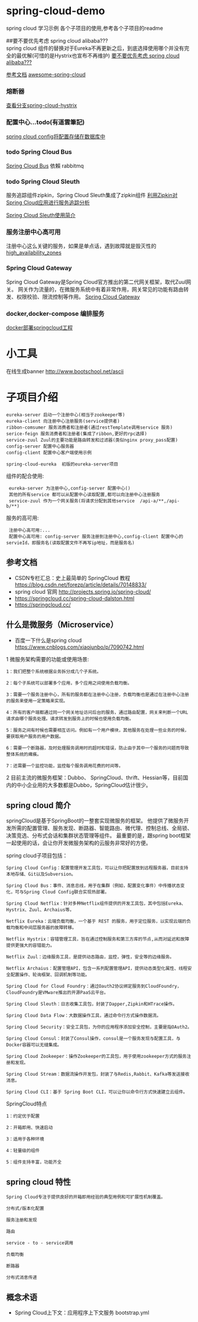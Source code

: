 # spring-cloud-demo
spring cloud 学习示例
各个子项目的使用,参考各个子项目的readme

##要不要优先考虑 spring cloud alibaba???  
spring cloud  组件的替换对于Eureka不再更新之后，到底选择使用哪个并没有完全的最优解(可惜的是Hystrix也宣布不再维护)
[要不要优先考虑 spring cloud alibaba??? ](https://www.cnblogs.com/didispace/archive/2019/04/09/10675601.html)

[参考文档](http://www.ityouknow.com/spring-cloud)
[awesome-spring-cloud](https://github.com/ityouknow/awesome-spring-cloud)

### 熔断器
[查看分支spring-cloud-hystrix](https://github.com/javastar920905/spring-cloud-demo/tree/spring-cloud-hystrix)

### 配置中心...todo(有道雲筆記)
[spring cloud config将配置存储在数据库中](https://www.fangzhipeng.com/springcloud/2019/02/21/config-jdbc.html)

### todo Spring Cloud Bus
[Spring Cloud Bus](https://www.fangzhipeng.com/springcloud/2017/06/08/sc08-bus.html)
依賴 rabbitmq

### todo  Spring Cloud Sleuth
服务追踪组件zipkin，Spring Cloud Sleuth集成了zipkin组件
[利用Zipkin对Spring Cloud应用进行服务追踪分析](https://yq.aliyun.com/articles/60165)

[Spring Cloud Sleuth使用简介](http://blog.csdn.net/u010257992/article/details/52474639)

### 服务注册中心高可用
注册中心这么关键的服务，如果是单点话，遇到故障就是毁灭性的
[high_availability_zones](http://www.ityouknow.com/springcloud/2017/05/10/springcloud-eureka.html)

### Spring Cloud Gateway
Spring Cloud Gateway是Spring Cloud官方推出的第二代网关框架，取代Zuul网关。
网关作为流量的，在微服务系统中有着非常作用，网关常见的功能有路由转发、权限校验、限流控制等作用。
[Spring Cloud Gateway](https://spring.io/guides/gs/gateway)

### docker,docker-compose 编排服务
[docker部署springcloud工程](https://www.fangzhipeng.com/springcloud/2017/06/11/sc11-docker.html)



# 小工具
在线生成banner http://www.bootschool.net/ascii

# 子项目介绍
    eureka-server 启动一个注册中心(相当于zookeeper等)
    eureka-client 向注册中心注册服务(service提供者)
    ribbon-comsumer 服务消费者和注册者(通过restTemplate调用service 服务)
    serice-feign 服务消费者和注册者(集成了ribbon,更好的rpc选择)
    service-zuul Zuul的主要功能是路由转发和过滤器(类似nginx proxy_pass配置)
    config-server 配置中心服务器
    config-client 配置中心客户端使用示例
    
    spring-cloud-eureka  初版的eureka-server项目
    
 组件的配合使用:
 
     eureka-server 为注册中心,config-server 配置中心()
     其他的所有service 都可以从配置中心读取配置,都可以向注册中心注册服务
     service-zuul 作为一个网关服务(将请求分配到其他service  /api-a/**,/api-b/**)
     
 服务的高可用: 
 
     注册中心高可用:...
     配置中心高可用: config-server 服务注册到注册中心,config-client 配置中心的servieId，即服务名(读取配置文件不再写ip地址，而是服务名)
     

## 参考文档
- CSDN专栏汇总：史上最简单的 SpringCloud 教程 https://blog.csdn.net/forezp/article/details/70148833/
- spring cloud 官网 http://projects.spring.io/spring-cloud/
- https://springcloud.cc/spring-cloud-dalston.html
- https://springcloud.cc/

## 什么是微服务（Microservice）
- 百度一下什么是spring cloud https://www.cnblogs.com/xiaojunbo/p/7090742.html

1 微服务架构需要的功能或使用场景:
    
    1：我们把整个系统根据业务拆分成几个子系统。
    
    2：每个子系统可以部署多个应用，多个应用之间使用负载均衡。
    
    3：需要一个服务注册中心，所有的服务都在注册中心注册，负载均衡也是通过在注册中心注册的服务来使用一定策略来实现。
    
    4：所有的客户端都通过同一个网关地址访问后台的服务，通过路由配置，网关来判断一个URL请求由哪个服务处理。请求转发到服务上的时候也使用负载均衡。
    
    5：服务之间有时候也需要相互访问。例如有一个用户模块，其他服务在处理一些业务的时候，要获取用户服务的用户数据。
    
    6：需要一个断路器，及时处理服务调用时的超时和错误，防止由于其中一个服务的问题而导致整体系统的瘫痪。
    
    7：还需要一个监控功能，监控每个服务调用花费的时间等。
    
2 目前主流的微服务框架：Dubbo、 SpringCloud、thrift、Hessian等，目前国内的中小企业用的大多数都是Dubbo，SpringCloud估计很少。

## spring cloud 简介
springCloud是基于SpringBoot的一整套实现微服务的框架。
他提供了微服务开发所需的配置管理、服务发现、断路器、智能路由、微代理、控制总线、全局锁、决策竞选、分布式会话和集群状态管理等组件。
最重要的是，跟spring boot框架一起使用的话，会让你开发微服务架构的云服务非常好的方便。

spring cloud子项目包括：

    Spring Cloud Config：配置管理开发工具包，可以让你把配置放到远程服务器，目前支持本地存储、Git以及Subversion。
    
    Spring Cloud Bus：事件、消息总线，用于在集群（例如，配置变化事件）中传播状态变化，可与Spring Cloud Config联合实现热部署。
    
    Spring Cloud Netflix：针对多种Netflix组件提供的开发工具包，其中包括Eureka、Hystrix、Zuul、Archaius等。
    
    Netflix Eureka：云端负载均衡，一个基于 REST 的服务，用于定位服务，以实现云端的负载均衡和中间层服务器的故障转移。
    
    Netflix Hystrix：容错管理工具，旨在通过控制服务和第三方库的节点,从而对延迟和故障提供更强大的容错能力。
    
    Netflix Zuul：边缘服务工具，是提供动态路由，监控，弹性，安全等的边缘服务。
    
    Netflix Archaius：配置管理API，包含一系列配置管理API，提供动态类型化属性、线程安全配置操作、轮询框架、回调机制等功能。
    
    Spring Cloud for Cloud Foundry：通过Oauth2协议绑定服务到CloudFoundry，CloudFoundry是VMware推出的开源PaaS云平台。
    
    Spring Cloud Sleuth：日志收集工具包，封装了Dapper,Zipkin和HTrace操作。
    
    Spring Cloud Data Flow：大数据操作工具，通过命令行方式操作数据流。
    
    Spring Cloud Security：安全工具包，为你的应用程序添加安全控制，主要是指OAuth2。
    
    Spring Cloud Consul：封装了Consul操作，consul是一个服务发现与配置工具，与Docker容器可以无缝集成。
    
    Spring Cloud Zookeeper：操作Zookeeper的工具包，用于使用zookeeper方式的服务注册和发现。
    
    Spring Cloud Stream：数据流操作开发包，封装了与Redis,Rabbit、Kafka等发送接收消息。
    
    Spring Cloud CLI：基于 Spring Boot CLI，可以让你以命令行方式快速建立云组件。

  
SpringCloud特点

    1：约定优于配置

    2：开箱即用、快速启动
    
    3：适用于各种环境
    
    4：轻量级的组件
    
    5：组件支持丰富，功能齐全

## spring cloud 特性

    Spring Cloud专注于提供良好的开箱即用经验的典型用例和可扩展性机制覆盖。
    
    分布式/版本化配置
    
    服务注册和发现
    
    路由
    
    service - to - service调用
    
    负载均衡
    
    断路器
    
    分布式消息传递

## 概念术语
- Spring Cloud上下文：应用程序上下文服务  bootstrap.yml


 

    

